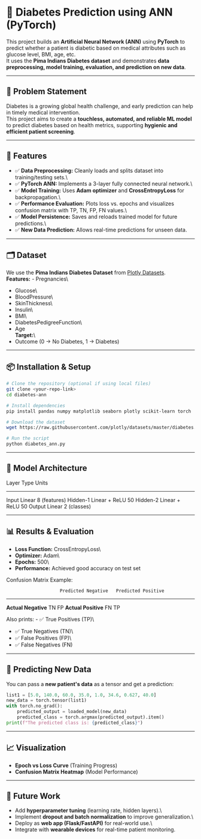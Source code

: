 # 🧠 Diabetes Prediction using ANN (PyTorch)

This project builds an **Artificial Neural Network (ANN)** using
**PyTorch** to predict whether a patient is diabetic based on medical
attributes such as glucose level, BMI, age, etc.\
It uses the **Pima Indians Diabetes dataset** and demonstrates **data
preprocessing, model training, evaluation, and prediction on new data**.

------------------------------------------------------------------------

## 📌 Problem Statement

Diabetes is a growing global health challenge, and early prediction can
help in timely medical intervention.\
This project aims to create a **touchless, automated, and reliable ML
model** to predict diabetes based on health metrics, supporting
**hygienic and efficient patient screening**.

------------------------------------------------------------------------

## 🚀 Features

-   ✅ **Data Preprocessing:** Cleanly loads and splits dataset into
    training/testing sets.\
-   ✅ **PyTorch ANN:** Implements a 3-layer fully connected neural
    network.\
-   ✅ **Model Training:** Uses **Adam optimizer** and
    **CrossEntropyLoss** for backpropagation.\
-   ✅ **Performance Evaluation:** Plots loss vs. epochs and visualizes
    confusion matrix with TP, TN, FP, FN values.\
-   ✅ **Model Persistence:** Saves and reloads trained model for future
    predictions.\
-   ✅ **New Data Prediction:** Allows real-time predictions for unseen
    data.

------------------------------------------------------------------------

## 🗂 Dataset

We use the **Pima Indians Diabetes Dataset** from [Plotly
Datasets](https://raw.githubusercontent.com/plotly/datasets/master/diabetes.csv).\
**Features:** - Pregnancies\
- Glucose\
- BloodPressure\
- SkinThickness\
- Insulin\
- BMI\
- DiabetesPedigreeFunction\
- Age\
**Target:**\
- Outcome (0 → No Diabetes, 1 → Diabetes)

------------------------------------------------------------------------

## 📦 Installation & Setup

``` bash
# Clone the repository (optional if using local files)
git clone <your-repo-link>
cd diabetes-ann

# Install dependencies
pip install pandas numpy matplotlib seaborn plotly scikit-learn torch

# Download the dataset
wget https://raw.githubusercontent.com/plotly/datasets/master/diabetes.csv

# Run the script
python diabetes_ann.py
```

------------------------------------------------------------------------

## 🧠 Model Architecture

  Layer      Type            Units
  ---------- --------------- --------------
  Input      Linear          8 (features)
  Hidden-1   Linear + ReLU   50
  Hidden-2   Linear + ReLU   50
  Output     Linear          2 (classes)

------------------------------------------------------------------------

## 📊 Results & Evaluation

-   **Loss Function:** CrossEntropyLoss\
-   **Optimizer:** Adam\
-   **Epochs:** 500\
-   **Performance:** Achieved good accuracy on test set

Confusion Matrix Example:

                        Predicted Negative   Predicted Positive
  --------------------- -------------------- --------------------
  **Actual Negative**   TN                   FP
  **Actual Positive**   FN                   TP

Also prints: - ✅ True Positives (TP)\
- ✅ True Negatives (TN)\
- ✅ False Positives (FP)\
- ✅ False Negatives (FN)

------------------------------------------------------------------------

## 🔮 Predicting New Data

You can pass a **new patient's data** as a tensor and get a prediction:

``` python
list1 = [5.0, 140.0, 60.0, 35.0, 1.0, 34.6, 0.627, 40.0]
new_data = torch.tensor(list1)
with torch.no_grad():
    predicted_output = loaded_model(new_data)
    predicted_class = torch.argmax(predicted_output).item()
print(f"The predicted class is: {predicted_class}")
```

------------------------------------------------------------------------

## 📈 Visualization

-   **Epoch vs Loss Curve** (Training Progress)
-   **Confusion Matrix Heatmap** (Model Performance)

------------------------------------------------------------------------

## 🔮 Future Work

-   Add **hyperparameter tuning** (learning rate, hidden layers).\
-   Implement **dropout and batch normalization** to improve
    generalization.\
-   Deploy as **web app (Flask/FastAPI)** for real-world use.\
-   Integrate with **wearable devices** for real-time patient
    monitoring.
